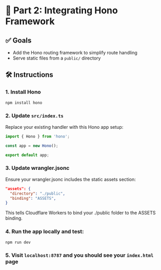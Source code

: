 # 🔗 Part 2: Integrating Hono Framework

## ✅ Goals

- Add the Hono routing framework to simplify route handling
- Serve static files from a `public/` directory

## 🛠️ Instructions

### 1. **Install Hono**

```bash
npm install hono
```

### 2. **Update `src/index.ts`**

Replace your existing handler with this Hono app setup:

```ts
import { Hono } from 'hono';

const app = new Hono();

export default app;
```

### 3. **Update wrangler.jsonc**

Ensure your wrangler.jsonc includes the static assets section:

```json
"assets": {
  "directory": "./public",
  "binding": "ASSETS",
}
```

This tells Cloudflare Workers to bind your ./public folder to the ASSETS binding.

### 4. **Run the app locally and test:**

```bash
npm run dev
```

### 5. **Visit `localhost:8787` and you should see your `index.html` page**

